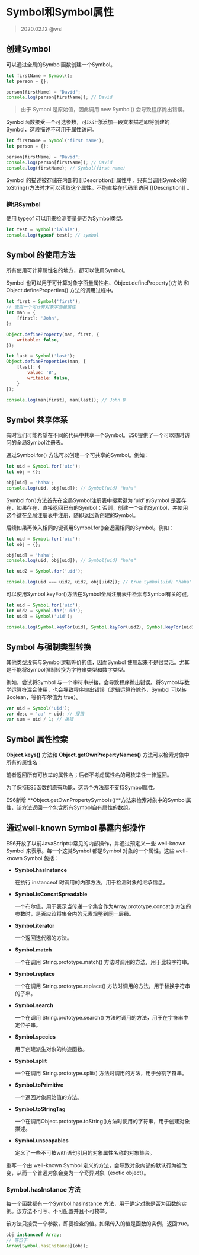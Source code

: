 # Symbol和Symbol属性

> 2020.02.12 @wsl

## 创建Symbol

可以通过全局的Symbol函数创建一个Symbol。

```javascript
let firstName = Symbol();
let person = {};

person[firstName] = "David";
console.log(person[firstName]); // David
```

> 由于 Symbol 是原始值，因此调用 new Symbol() 会导致程序抛出错误。

Symbol函数接受一个可选参数，可以让你添加一段文本描述即将创建的Symbol，这段描述不可用于属性访问。

```javascript
let firstName = Symbol('first name');
let person = {};

person[firstName] = "David";
console.log(person[firstName]); // David
console.log(firstName); // Symbol(first name)
```

Symbol 的描述被存储在内部的 [[Description]] 属性中，只有当调用Symbol的toString()方法时才可以读取这个属性。不能直接在代码里访问 [[Description]] 。

### 辨识Symbol

使用 typeof 可以用来检测变量是否为Symbol类型。

```javascript
let test = Symbol('lalala');
console.log(typeof test); // symbol
```

## Symbol 的使用方法

所有使用可计算属性名的地方，都可以使用Symbol。

Symbol 也可以用于可计算对象字面量属性名、Object.defineProperty()方法 和Object.defineProperties() 方法的调用过程中。

```javascript
let first = Symbol('first');
// 使用一个可计算对象字面量属性
let man = {
    [first]: 'John',
};

Object.defineProperty(man, first, {
    writable: false,
});

let last = Symbol('last');
Object.defineProperties(man, {
    [last]: {
        value: 'B',
        writable: false,
    }
});

console.log(man[first], man[last]); // John B
```

## Symbol 共享体系

有时我们可能希望在不同的代码中共享一个Symbol。ES6提供了一个可以随时访问的全局Symbol注册表。

通过Symbol.for() 方法可以创建一个可共享的Symbol。例如：

```javascript
let uid = Symbol.for('uid');
let obj = {};

obj[uid] = 'haha';
console.log(uid, obj[uid]); // Symbol(uid) "haha"
```

Symbol.for()方法首先在全局Symbol注册表中搜索键为 ‘uid’ 的Symbol 是否存在，如果存在，直接返回已有的Symbol；否则，创建一个新的Symbol，并使用这个键在全局注册表中注册，随即返回新创建的Symbol。

后续如果再传入相同的键调用Symbol.for()会返回相同的Symbol。例如：

```javascript
let uid = Symbol.for('uid');
let obj = {};

obj[uid] = 'haha';
console.log(uid, obj[uid]); // Symbol(uid) "haha"

let uid2 = Symbol.for('uid');

console.log(uid === uid2, uid2, obj[uid2]); // true Symbol(uid) "haha"
```

可以使用Symbol.keyFor()方法在Symbol全局注册表中检索与Symbol有关的键。

```javascript
let uid = Symbol.for('uid');
let uid2 = Symbol.for('uid');
let uid3 = Symbol('uid');

console.log(Symbol.keyFor(uid), Symbol.keyFor(uid2), Symbol.keyFor(uid3)); // uid uid undefined
```

## Symbol 与强制类型转换

其他类型没有与Symbol逻辑等价的值，因而Symbol 使用起来不是很灵活。尤其是不能将Symbol强制转换为字符串类型和数字类型。

例如，尝试将Symbol 与一个字符串拼接，会导致程序抛出错误。将Symbol与数学运算符混合使用，也会导致程序抛出错误（逻辑运算符除外，Symbol 可以转 Boolean，等价布尔值为 true）。

```javascript
var uid = Symbol('uid');
var desc = 'aa' + uid; // 报错
var sum = uid / 1; // 报错
```

## Symbol 属性检索

**Object.keys()** 方法和 **Object.getOwnPropertyNames()** 方法可以检索对象中所有的属性名：

前者返回所有可枚举的属性名；后者不考虑属性名的可枚举性一律返回。

为了保持ES5函数的原有功能，这两个方法都不支持Symbol属性。

ES6新增 **Object.getOwnPropertySymbols()**方法来检索对象中的Symbol属性，该方法返回一个包含所有Symbol自有属性的数组。

## 通过well-known Symbol 暴露内部操作

ES6开放了以前JavaScript中常见的内部操作，并通过预定义一些 well-known Symbol 来表示。每一个这类Symbol 都是Symbol 对象的一个属性。这些 well-known Symbol 包括：

- **Symbol.hasInstance**

  在执行 instanceof 时调用的内部方法，用于检测对象的继承信息。

- **Symbol.isConcatSpreadable**

  一个布尔值，用于表示当传递一个集合作为Array.prototype.concat() 方法的参数时，是否应该将集合内的元素规整到同一层级。

- **Symbol.iterator**

  一个返回迭代器的方法。

- **Symbol.match**

  一个在调用 String.prototype.match() 方法时调用的方法，用于比较字符串。

- **Symbol.replace**

  一个在调用 String.prototype.replace() 方法时调用的方法，用于替换字符串的子串。

- **Symbol.search**

  一个在调用 String.prototype.search() 方法时调用的方法，用于在字符串中定位子串。

- **Symbol.species**

  用于创建派生对象的构造函数。

- **Symbol.split**

  一个在调用 String.prototype.split() 方法时调用的方法，用于分割字符串。

- **Symbol.toPrimitive**

  一个返回对象原始值的方法。

- **Symbol.toStringTag**

  一个在调用Object.prototype.toString()方法时使用的字符串，用于创建对象描述。

- **Symbol.unscopables**

  定义了一些不可被with语句引用的对象属性名称的对象集合。

重写一个由 well-known Symbol 定义的方法，会导致对象内部的默认行为被改变，从而一个普通对象会变为一个奇异对象（exotic object）。

### Symbol.hasInstance 方法

每一个函数都有一个Symbol.hasInstance 方法，用于确定对象是否为函数的实例。该方法不可写、不可配置并且不可枚举。

该方法只接受一个参数，即要检查的值。如果传入的值是函数的实例，返回true。

```javascript
obj instanceof Array;
// 等价于
Array[Symbol.hasInstance](obj);
```

